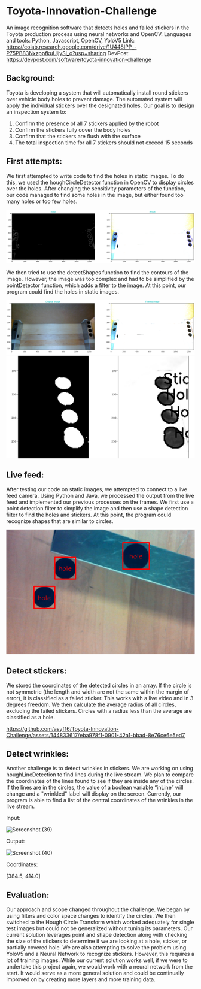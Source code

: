 # Toyota-Innovation-Challenge
An image recognition software that detects holes and failed stickers in the Toyota production process using neural networks and OpenCV. Languages and tools: Python, Javascript, OpenCV, YoloV5
Link: https://colab.research.google.com/drive/1U448IPP_-P75PB83NxzppfkuUijySi_o?usp=sharing
DevPost: https://devpost.com/software/toyota-innovation-challenge

## Background:

Toyota is developing a system that will automatically install round stickers over vehicle body holes to prevent damage. The automated system will apply the individual stickers over the designated holes. Our goal is to design an inspection system to: 
1. Confirm the presence of all 7 stickers applied by the robot
2. Confirm the stickers fully cover the body holes
3. Confirm that the stickers are flush with the surface
4. The total inspection time for all 7 stickers should not exceed 15 seconds

## First attempts:

We first attempted to write code to find the holes in static images. To do this, we used the houghCircleDetector function in OpenCV to display circles over the holes. After changing the sensitivity parameters of the function, our code managed to find some holes in the image, but either found too many holes or too few holes. 

![Detect Circles](https://github.com/asyf16/Toyota-Innovation-Challenge/blob/2b89e1a95978d776624e5367fa786eb1f981b16c/Pictures/circle.png)


We then tried to use the detectShapes function to find the contours of the image. However, the image was too complex and had to be simplified by the pointDetector function, which adds a filter to the image. At this point, our program could find the holes in static images. 

![Filtered](https://github.com/asyf16/Toyota-Innovation-Challenge/blob/2b89e1a95978d776624e5367fa786eb1f981b16c/Pictures/filter.png)
![Contours](https://github.com/asyf16/Toyota-Innovation-Challenge/blob/2b89e1a95978d776624e5367fa786eb1f981b16c/Pictures/contour.png)

## Live feed:
After testing our code on static images, we attempted to connect to a live feed camera. Using Python and Java, we processed the output from the live feed and implemented our previous processes on the frames. We first use a point detection filter to simplify the image and then use a shape detection filter to find the holes and stickers. At this point, the program could recognize shapes that are similar to circles. 

![Holes](https://github.com/asyf16/Toyota-Innovation-Challenge/blob/e3bbd591aad2b738c0253d50b681905018f968d4/Pictures/image.png)

## Detect stickers: 

We stored the coordinates of the detected circles in an array. If the circle is not symmetric (the length and width are not the same within the margin of error), it is classified as a failed sticker. This works with a live video and in 3 degrees freedom. We then calculate the average radius of all circles, excluding the failed stickers. Circles with a radius less than the average are classified as a hole.

https://github.com/asyf16/Toyota-Innovation-Challenge/assets/144833617/eba978f1-0901-42a1-bbad-8e76ce6e5ed7

## Detect wrinkles:
Another challenge is to detect wrinkles in stickers. We are working on using houghLineDetection to find lines during the live stream. We plan to compare the coordinates of the lines found to see if they are inside any of the circles. If the lines are in the circles, the value of a boolean variable “inLine” will change and a "wrinkled" label will display on the screen. Currently, our program is able to find a list of the central coordinates of the wrinkles in the live stream.

Input:

![Screenshot (39)](https://github.com/asyf16/Toyota-Innovation-Challenge/assets/144833617/906920d2-fa30-4415-a21d-3ddbde63004b)

Output:

![Screenshot (40)](https://github.com/asyf16/Toyota-Innovation-Challenge/assets/144833617/27cd1147-e32e-4cb9-be96-527a8508dc01)

Coordinates:

[384.5, 414.0]

## Evaluation:

Our approach and scope changed throughout the challenge. We began by using filters and color space changes to identify the circles. We then switched to the Hough Circle Transform which worked adequately for single test images but could not be generalized without tuning its parameters. Our current solution leverages point and shape detection along with checking the size of the stickers to determine if we are looking at a hole, sticker, or partially covered hole. We are also attempting to solve the problem using YoloV5 and a Neural Network to recognize stickers. However, this requires a lot of training images. While our current solution works well, if we were to undertake this project again, we would work with a neural network from the start. It would serve as a more general solution and could be continually improved on by creating more layers and more training data.
